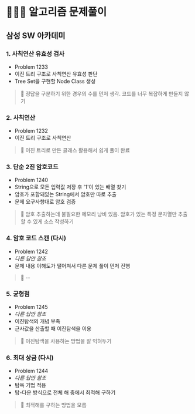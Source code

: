 # 👨🏻‍💻 알고리즘 문제풀이

## 삼성 SW 아카데미
### 1. 사칙연산 유효성 검사
- Problem 1233
- 이진 트리 구조로 사칙연산 유효성 판단
- Tree Set을 구현할 Node Class 생성
> 📍 정답을 구분하기 위한 경우의 수를 먼저 생각. 코드를 너무 복잡하게 만들지 않기

### 2. 사칙연산
- Problem 1232
- 이진 트리 구조로 사칙연산
> 📍 이진 트리로 만든 클래스 활용해서 쉽게 풀이 완료

### 3. 단순 2진 암호코드
- Problem 1240
- String으로 모든 입력값 저장 후 '1'이 있는 배열 찾기
- 암호가 포함돼있는 String에서 암호만 따로 추출
- 문제 요구사항대로 암호 검증
> 📍 암호 추출하는데 불필요한 메모리 낭비 있음. 암호가 있는 특정 문자열만 추출할 수 있게 소스 작성하기

### 4. 암호 코드 스캔 (다시)
- Problem 1242
- *다른 답안 참조*
- 문제 내용 이해도가 떨어져서 다른 문제 풀이 먼저 진행
> 📍 --

### 5. 균형점
- Problem 1245
- *다른 답안 참조*
- 이진탐색의 개념 부족
- 근사값을 산출할 때 이진탐색을 이용
> 📍 이진탐색을 사용하는 방법을 잘 익혀두기

### 6. 최대 상금 (다시)
- Problem 1244
- *다른 답안 참조*
- 탐욕 기법 적용
- 탑-다운 방식으로 전체 해 중에서 최적해 구하기
> 📍 최적해를 구하는 방법을 모름